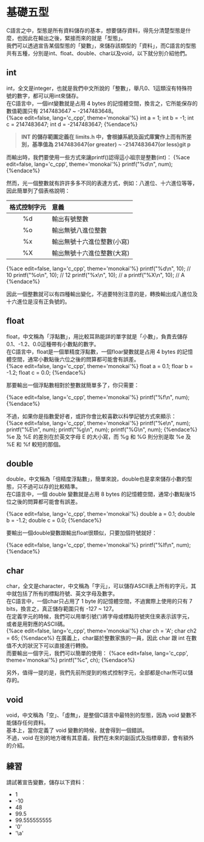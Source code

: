 # 基礎五型
C語言之中，型態是所有資料儲存的基本，想要儲存資料，得先分清楚型態是什麼，也因此在輸出之後，緊接而來的就是「型態」。  
我們可以透過宣告某個型態的「變數」，來儲存該類型的「資料」，而C語言的型態共有五種，分別是int、float、double、char以及void，以下就分別介紹他們。

## int
int，全文是integer，也就是我們中文所說的「整數」，舉凡0、1這類沒有特殊符號的數字，都可以用int來儲存。  
在C語言中，一個int變數就是占用 4 bytes 的記憶體空間，換言之，它所能保存的數值範圍只有 2147483647 ~ -2147483648。  
{%ace edit=false, lang='c_cpp', theme='monokai'%}
int a = 1;
int b = -1;
int c = 2147483647;
int d = -2147483647;
{%endace%}

> **INT 的儲存範圍定義在 limits.h 中，會根據系統及函式庫實作上而有所差別，基準值為 2147483647(or greater) ~ -2147483647(or less)git p**

而輸出時，我們要使用一些方式來讓printf()認得這小祖宗是整數(int)：
{%ace edit=false, lang='c_cpp', theme='monokai'%}
printf("%d\n", num);
{%endace%}

然而，光一個整數就有許許多多不同的表達方式，例如：八進位、十六進位等等，因此簡單列了個表格說明：

|  格式控制字元 |          意義           |
|:-----------:|:-----------------------|
| %d          | 輸出有號整數             |
| %o          | 輸出無號八進位整數        |
| %x          | 輸出無號十六進位整數(小寫) |
| %X          | 輸出無號十六進位整數(大寫) |

{%ace edit=false, lang='c_cpp', theme='monokai'%}
printf("%d\n", 10); // 10
printf("%o\n", 10); // 12
printf("%x\n", 10); // a
printf("%X\n", 10); // A
{%endace%}

因此一個整數就可以有四種輸出變化，不過要特別注意的是，轉換輸出成八進位及十六進位是沒有正負號的。

## float
float，中文稱為「浮點數」，用比較耳熟能詳的單字就是「小數」，負責去儲存0.1、-1.2、0.0這種帶有小數點的數字。  
在C語言中，float是一個單精度浮點數，一個floar變數就是占用 4 bytes 的記憶體空間，通常小數點後六位之後的問算都可能會有誤差。  
{%ace edit=false, lang='c_cpp', theme='monokai'%}
float a = 0.1;
floar b = -1.2;
float c = 0.0;
{%endace%}

那要輸出一個浮點數相對於整數就簡單多了，你只需要：

{%ace edit=false, lang='c_cpp', theme='monokai'%}
printf("%f\n", num);
{%endace%}

不過，如果你是指數愛好者，或許你會比較喜歡以科學記號方式來顯示：  
{%ace edit=false, lang='c_cpp', theme='monokai'%}
printf("%e\n", num);
printf("%E\n", num);
printf("%g\n", num);
printf("%G\n", num);
{%endace%}
%e 及 %E 的差別在於英文字母 E 的大小寫，而 %g 和 %G 則分別是取 %e 及 %E 和 %f 較短的那個。  

## double
double，中文稱為「倍精度浮點數」，簡單來說，double也是拿來儲存小數的型態，只不過可以存的比較精準。  
在C語言中，一個 double 變數就是占用 8 bytes 的記憶體空間，通常小數點後15位之後的問算都可能會有誤差。  

{%ace edit=false, lang='c_cpp', theme='monokai'%}
double a = 0.1;
double b = -1.2;
double c = 0.0;
{%endace%}

要輸出一個double變數跟輸出float很類似，只要加個符號就好：  

{%ace edit=false, lang='c_cpp', theme='monokai'%}
printf("%lf\n", num);
{%endace%}

## char
char，全文是character，中文稱為「字元」，可以儲存ASCII表上所有的字元，其中就包括了所有的標點符號、英文字母及數字。  
在C語言中，一個char只占用了 1 byte 的記憶體空間，不過實際上使用的只有 7 bits，換言之，真正儲存範圍只有 -127 ~ 127。  
在定義字元的時候，我們可以用單引號(')將字母或標點符號夾住來表示該字元，或者是用對應的ASCII碼。  
{%ace edit=false, lang='c_cpp', theme='monokai'%}
char ch  = 'A';
char ch2 = 65;
{%endace%}
在廣義上，char屬於整數家族的一員，因此 char 跟 int 在數值不大的狀況下可以直接進行轉換。  
而要輸出一個字元，我們可以簡單的使用：
{%ace edit=false, lang='c_cpp', theme='monokai'%}
printf("%c", ch);
{%endace%}

另外，值得一提的是，我們先前所提到的格式控制字元，全部都是char所可以儲存的。

## void
void，中文稱為「空」、「虛無」，是整個C語言中最特別的型態，因為 void 變數不能儲存任何資料。  
基本上，當你定義了 void 變數的時候，就會得到一個錯誤。  
不過，void 在別的地方確有其意義，我們在未來的副函式及指標章節，會有額外的介紹。  

## 練習
請試著宣告變數，儲存以下資料：
- 1
- -10
- 48
- 99.5
- 99.555555555
- '0'
- '\a'
